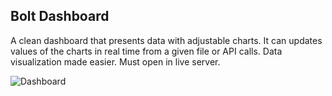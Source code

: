 ## Bolt Dashboard

A clean dashboard that presents data with adjustable charts. It can updates values of the charts in real time from a given file or API calls. Data visualization made easier. Must open in live server.



![Dashboard](https://user-images.githubusercontent.com/70728989/135962364-56bb2095-0b60-4b4a-b88f-9a31b2cf2430.PNG)



